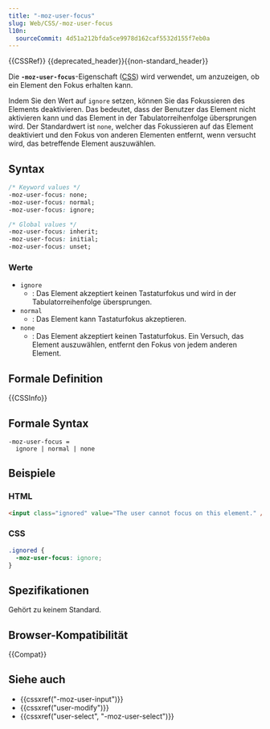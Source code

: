 ```yaml
---
title: "-moz-user-focus"
slug: Web/CSS/-moz-user-focus
l10n:
  sourceCommit: 4d51a212bfda5ce9978d162caf5532d155f7eb0a
---
```


{{CSSRef}} {{deprecated_header}}{{non-standard_header}}

Die **`-moz-user-focus`**-Eigenschaft ([CSS](/de/docs/Web/CSS)) wird verwendet, um anzuzeigen, ob ein Element den Fokus erhalten kann.

Indem Sie den Wert auf `ignore` setzen, können Sie das Fokussieren des Elements deaktivieren. Das bedeutet, dass der Benutzer das Element nicht aktivieren kann und das Element in der Tabulatorreihenfolge übersprungen wird. Der Standardwert ist `none`, welcher das Fokussieren auf das Element deaktiviert und den Fokus von anderen Elementen entfernt, wenn versucht wird, das betreffende Element auszuwählen.

## Syntax

```css
/* Keyword values */
-moz-user-focus: none;
-moz-user-focus: normal;
-moz-user-focus: ignore;

/* Global values */
-moz-user-focus: inherit;
-moz-user-focus: initial;
-moz-user-focus: unset;
```

### Werte

- `ignore`
  - : Das Element akzeptiert keinen Tastaturfokus und wird in der Tabulatorreihenfolge übersprungen.
- `normal`
  - : Das Element kann Tastaturfokus akzeptieren.
- `none`
  - : Das Element akzeptiert keinen Tastaturfokus.
    Ein Versuch, das Element auszuwählen, entfernt den Fokus von jedem anderen Element.

## Formale Definition

{{CSSInfo}}

## Formale Syntax

```plain
-moz-user-focus =
  ignore | normal | none
```

## Beispiele

### HTML

```html
<input class="ignored" value="The user cannot focus on this element." />
```

### CSS

```css
.ignored {
  -moz-user-focus: ignore;
}
```

## Spezifikationen

Gehört zu keinem Standard.

## Browser-Kompatibilität

{{Compat}}

## Siehe auch

- {{cssxref("-moz-user-input")}}
- {{cssxref("user-modify")}}
- {{cssxref("user-select", "-moz-user-select")}}
